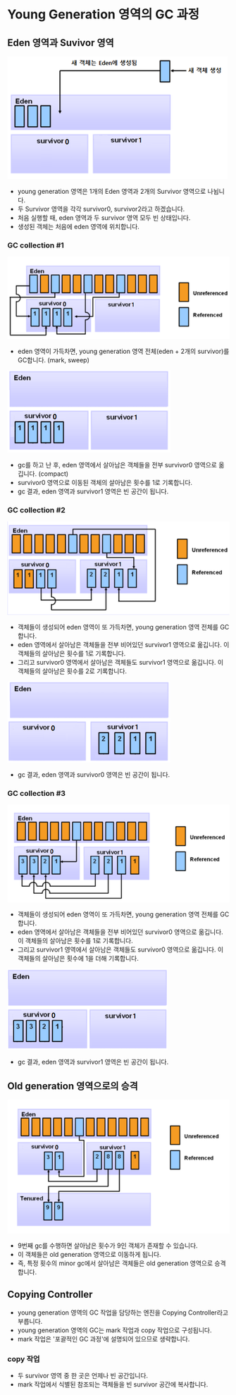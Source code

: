 # Young Generation 영역의 GC 과정

## Eden 영역과 Suvivor 영역
![before_gc](../img/gc/before_gc.png)
* young generation 영역은 1개의 Eden 영역과 2개의 Survivor 영역으로 나뉩니다.
* 두 Survivor 영역을 각각 survivor0, survivor2라고 하겠습니다.
* 처음 실행할 때, eden 영역과 두 survivor 영역 모두 빈 상태입니다.
* 생성된 객체는 처음에 eden 영역에 위치합니다.

### GC collection #1
![gc#1](../img/gc%231.png)
* eden 영역이 가득차면, young generation 영역 전체(eden + 2개의 survivor)를 GC합니다. (mark, sweep)

![gc#1end](../img/gc%231end.png)
* gc를 하고 난 후, eden 영역에서 살아남은 객체들을 전부 survivor0 영역으로 옮깁니다. (compact)
* survivor0 영역으로 이동된 객체의 살아남은 횟수를 1로 기록합니다.
* gc 결과, eden 영역과 survivor1 영역은 빈 공간이 됩니다. 

### GC collection #2
![gc#2](../img/gc%232.png)
* 객체들이 생성되어 eden 영역이 또 가득차면, young generation 영역 전체를 GC합니다.
* eden 영역에서 살아남은 객체들을 전부 비어있던 survivor1 영역으로 옮깁니다. 이 객체들의 살아남은 횟수를 1로 기록합니다.
* 그리고 survivor0 영역에서 살아남은 객체들도 survivor1 영역으로 옮깁니다. 이 객체들의 살아남은 횟수를 2로 기록합니다.

![gc#2end](../img/gc%232end.png)
* gc 결과, eden 영역과 survivor0 영역은 빈 공간이 됩니다.

### GC collection #3
![gc#3](../img/gc%233.png)
* 객체들이 생성되어 eden 영역이 또 가득차면, young generation 영역 전체를 GC합니다.
* eden 영역에서 살아남은 객체들을 전부 비어있던 survivor0 영역으로 옮깁니다. 이 객체들의 살아남은 횟수를 1로 기록합니다.
* 그리고 survivor1 영역에서 살아남은 객체들도 survivor0 영역으로 옮깁니다. 이 객체들의 살아남은 횟수에 1을 더해 기록합니다.

![gc#3end](../img/gc%233end.png)
* gc 결과, eden 영역과 survivor1 영역은 빈 공간이 됩니다.

## Old generation 영역으로의 승격
![old_generation](../img/gc/old_generation.png)
* 9번째 gc를 수행하면 살아남은 횟수가 9인 객체가 존재할 수 있습니다.
* 이 객체들은 old generation 영역으로 이동하게 됩니다.
* 즉, 특정 횟수의 minor gc에서 살아남은 객체들은 old generation 영역으로 승격합니다.

## Copying Controller
* young generation 영역의 GC 작업을 담당하는 엔진을 Copying Controller라고 부릅니다.
* young generation 영역의 GC는 mark 작업과 copy 작업으로 구성됩니다.
* mark 작업은 '포괄적인 GC 과정'에 설명되어 있으므로 생략합니다.

### copy 작업
* 두 survivor 영역 중 한 곳은 언제나 빈 공간입니다.
* mark 작업에서 식별된 참조되는 객체들을 빈 survivor 공간에 복사합니다.
